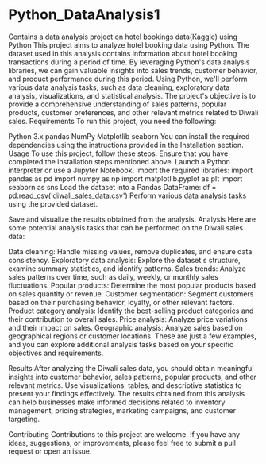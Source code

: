 # Python_DataAnalysis1
Contains a data analysis project on hotel bookings data(Kaggle) using Python
This project aims to analyze hotel booking data using Python. The dataset used in this analysis contains information about hotel booking transactions during a period of time. By leveraging Python's data analysis libraries, we can gain valuable insights into sales trends, customer behavior, and product performance during this period. 
Using Python, we'll perform various data analysis tasks, such as data cleaning, exploratory data analysis, visualizations, and statistical analysis. The project's objective is to provide a comprehensive understanding of sales patterns, popular products, customer preferences, and other relevant metrics related to Diwali sales. Requirements To run this project, you need the following:

Python 3.x pandas NumPy Matplotlib seaborn You can install the required dependencies using the instructions provided in the Installation section. Usage To use this project, follow these steps:
Ensure that you have completed the installation steps mentioned above.
Launch a Python interpreter or use a Jupyter Notebook.
Import the required libraries:
import pandas as pd import numpy as np import matplotlib.pyplot as plt import seaborn as sns Load the dataset into a Pandas DataFrame:
df = pd.read_csv('diwali_sales_data.csv') Perform various data analysis tasks using the provided dataset.

Save and visualize the results obtained from the analysis. Analysis Here are some potential analysis tasks that can be performed on the Diwali sales data:

Data cleaning: Handle missing values, remove duplicates, and ensure data consistency. Exploratory data analysis: Explore the dataset's structure, examine summary statistics, and identify patterns. Sales trends: Analyze sales patterns over time, such as daily, weekly, or monthly sales fluctuations. Popular products: Determine the most popular products based on sales quantity or revenue. Customer segmentation: Segment customers based on their purchasing behavior, loyalty, or other relevant factors. Product category analysis: Identify the best-selling product categories and their contribution to overall sales. Price analysis: Analyze price variations and their impact on sales. Geographic analysis: Analyze sales based on geographical regions or customer locations. These are just a few examples, and you can explore additional analysis tasks based on your specific objectives and requirements.

Results After analyzing the Diwali sales data, you should obtain meaningful insights into customer behavior, sales patterns, popular products, and other relevant metrics. Use visualizations, tables, and descriptive statistics to present your findings effectively.
The results obtained from this analysis can help businesses make informed decisions related to inventory management, pricing strategies, marketing campaigns, and customer targeting.

Contributing Contributions to this project are welcome. If you have any ideas, suggestions, or improvements, please feel free to submit a pull request or open an issue.


